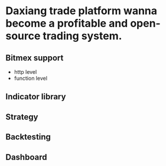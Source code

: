 # Daxiang trade platform wanna become a profitable and open-source trading system.       

## Bitmex support
- http level 
- function level 

## Indicator library

## Strategy

## Backtesting

## Dashboard




